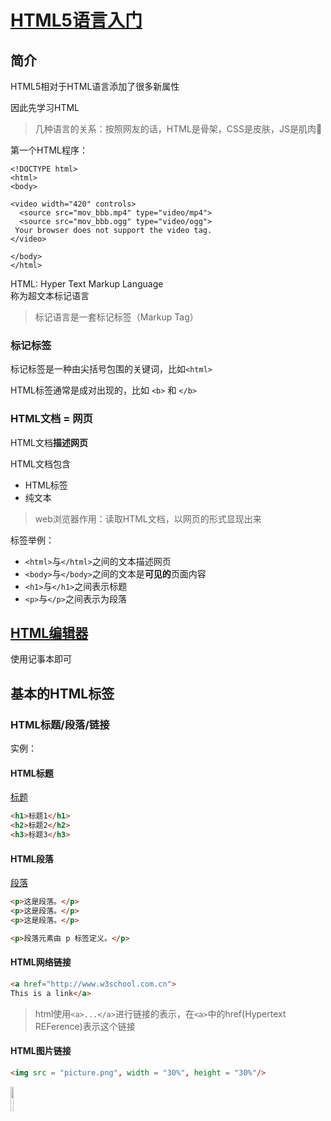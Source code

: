 # [HTML5语言入门](https://www.w3school.com.cn/html/html5_intro.asp)

## 简介

HTML5相对于HTML语言添加了很多新属性

因此先学习HTML

> 几种语言的关系：按照网友的话，HTML是骨架，CSS是皮肤，JS是肌肉🧐

第一个HTML程序：
```html5
<!DOCTYPE html>
<html>
<body>

<video width="420" controls>
  <source src="mov_bbb.mp4" type="video/mp4">
  <source src="mov_bbb.ogg" type="video/ogg">
 Your browser does not support the video tag.
</video>

</body>
</html>
```

HTML: Hyper Text Markup Language  
称为超文本标记语言

> 标记语言是一套标记标签（Markup Tag）

### 标记标签

标记标签是一种由尖括号包围的关键词，比如`<html>`

HTML标签通常是成对出现的，比如 `<b>` 和 `</b>`

### HTML文档 = 网页

HTML文档**描述网页**  

HTML文档包含
- HTML标签
- 纯文本

> web浏览器作用：读取HTML文档，以网页的形式显现出来

标签举例：

- `<html>`与`</html>`之间的文本描述网页
- `<body>`与`</body>`之间的文本是**可见的**页面内容
- `<h1>`与`</h1>`之间表示标题
- `<p>`与`</p>`之间表示为段落

## [HTML编辑器](https://www.w3school.com.cn/html/html_editors.asp)

使用记事本即可

## 基本的HTML标签 

### HTML标题/段落/链接

实例：

#### HTML标题

[标题](https://www.w3school.com.cn/tiy/t.asp?f=eg_html_headers)

```html
<h1>标题1</h1>
<h2>标题2</h2>
<h3>标题3</h3>
```

#### HTML段落

[段落](https://www.w3school.com.cn/tiy/t.asp?f=eg_html_paragraphs1)

```html
<p>这是段落。</p>
<p>这是段落。</p>
<p>这是段落。</p>

<p>段落元素由 p 标签定义。</p> 
```

#### HTML网络链接

```html
<a href="http://www.w3school.com.cn">
This is a link</a>
```

> html使用`<a>...</a>`进行链接的表示，在`<a>`中的href(Hypertext REFerence)表示这个链接

#### HTML图片链接

```html
<img src = "picture.png", width = "30%", height = "30%"/>
```

<a href = "www.baidu.com"><img src="https://user-images.githubusercontent.com/83827774/178894842-5ce4d4f9-f3d8-41c5-be33-3ac80a2af16b.png" width="10%" height="10%" /></a>
